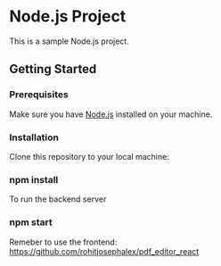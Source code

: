 # Node.js Project

This is a sample Node.js project.

## Getting Started

### Prerequisites

Make sure you have [Node.js](https://nodejs.org/) installed on your machine.

### Installation

Clone this repository to your local machine:

### npm install

To run the backend server

### npm start

Remeber to use the frontend: https://github.com/rohitjosephalex/pdf_editor_react 


